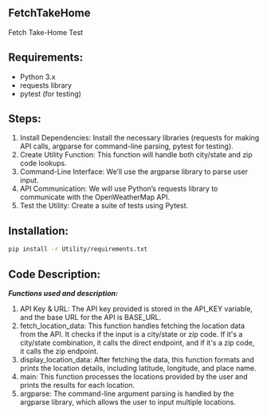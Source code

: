 ## FetchTakeHome
Fetch Take-Home Test

## Requirements:
- Python 3.x
- requests library
- pytest (for testing)


## Steps:
1. Install Dependencies: Install the necessary libraries (requests for making API calls, argparse for command-line parsing, pytest for testing).
2. Create Utility Function: This function will handle both city/state and zip code lookups. 
3. Command-Line Interface: We’ll use the argparse library to parse user input. 
4. API Communication: We will use Python’s requests library to communicate with the OpenWeatherMap API. 
5. Test the Utility: Create a suite of tests using Pytest.

## Installation:
```bash
pip install -r Utility/requirements.txt
```

## Code Description:
**_Functions used and description:_**

1. API Key & URL: The API key provided is stored in the API_KEY variable, and the base URL for the API is BASE_URL. 
2. fetch_location_data: This function handles fetching the location data from the API. It checks if the input is a city/state or zip code. If it's a city/state combination, it calls the direct endpoint, and if it's a zip code, it calls the zip endpoint. 
3. display_location_data: After fetching the data, this function formats and prints the location details, including latitude, longitude, and place name. 
4. main: This function processes the locations provided by the user and prints the results for each location. 
5. argparse: The command-line argument parsing is handled by the argparse library, which allows the user to input multiple locations.